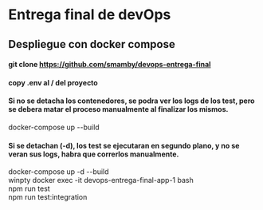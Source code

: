 # Entrega final de devOps

## Despliegue con docker compose
#### git clone https://github.com/smamby/devops-entrega-final
#### copy .env al / del proyecto  
#### Si no se detacha los contenedores, se podra ver los logs de los test, pero se debera matar el proceso manualmente al finalizar los mismos.
docker-compose up --build  

#### Si se detachan (-d), los test se ejecutaran en segundo plano, y no se veran sus logs, habra que correrlos manualmente.
docker-compose up -d --build  
winpty docker exec -it devops-entrega-final-app-1 bash  
npm run test  
npm run test:integration  
